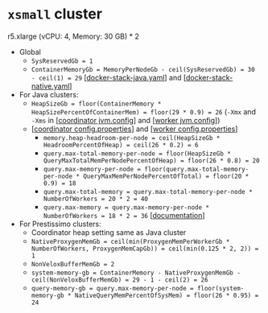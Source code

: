 # `xsmall` cluster
r5.xlarge (vCPU: 4, Memory: 30 GB) * 2

* Global
  * `SysReservedGb = 1`
  * `ContainerMemoryGb = MemoryPerNodeGb - ceil(SysReservedGb) = 30 - ceil(1) = 29` [[docker-stack-java.yaml](docker-stack-java.yaml)] and [[docker-stack-native.yaml](docker-stack-native.yaml)]
* For Java clusters:
  * `HeapSizeGb = floor(ContainerMemory * HeapSizePercentOfContainerMem) = floor(29 * 0.9) = 26` (`-Xmx` and `-Xms` in [[coordinator jvm.config](coordinator/jvm.config)] and [[worker jvm.config](workers/jvm.config)])
  * [[coordinator config.properties](coordinator/config.properties)] and [[worker config.properties](worker/config.properties)]
    * `memory.heap-headroom-per-node = ceil(HeapSizeGb * HeadroomPercentOfHeap) = ceil(26 * 0.2) = 6`
    * `query.max-total-memory-per-node = floor(HeapSizeGb * QueryMaxTotalMemPerNodePercentOfHeap) = floor(26 * 0.8) = 20`
    * `query.max-memory-per-node = floor(query.max-total-memory-per-node * QueryMaxMemPerNodePercentOfTotal) = floor(20 * 0.9) = 18`
    * `query.max-total-memory = query.max-total-memory-per-node * NumberOfWorkers = 20 * 2 = 40`
    * `query.max-memory = query.max-memory-per-node * NumberOfWorkers = 18 * 2 = 36` [[documentation](https://prestodb.io/docs/current/admin/properties.html#memory-management-properties)]
* For Prestissimo clusters:
  * Coordinator heap setting same as Java cluster
  * `NativeProxygenMemGb = ceil(min(ProxygenMemPerWorkerGb * NumberOfWorkers, ProxygenMemCapGb)) = ceil(min(0.125 * 2, 2)) = 1`
  * `NonVeloxBufferMemGb = 2`
  * `system-memory-gb = ContainerMemory - NativeProxygenMemGb - ceil(NonVeloxBufferMemGb) = 29 - 1 - ceil(2) = 26`
  * `query-memory-gb = query.max-memory-per-node = floor(system-memory-gb * NativeQueryMemPercentOfSysMem) = floor(26 * 0.95) = 24`
